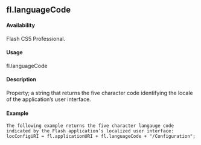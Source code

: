 ## fl.languageCode

#### Availability

Flash CS5 Professional.

#### Usage

fl.languageCode

#### Description

Property; a string that returns the five character code identifying the locale of the application’s user interface.

#### Example

```
The following example returns the five character langauge code indicated by the Flash application’s localized user interface:
locConfigURI = fl.applicationURI + fl.languageCode + "/Configuration";

```